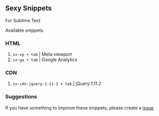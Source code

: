 ## Sexy Snippets

For Sublime Text

Available snippets

### HTML

1. `sx-vp + tab` | Meta viewport
1. `sx-ga + tab` | Google Analytics


### CDN
1. `sx-cdn-jquery-1-11-2 + tab` | jQuery 1.11.2

### Suggestions

If you have something to improve these snippets, please create a [issue](https://github.com/felquis/SexySnippets/issues)
